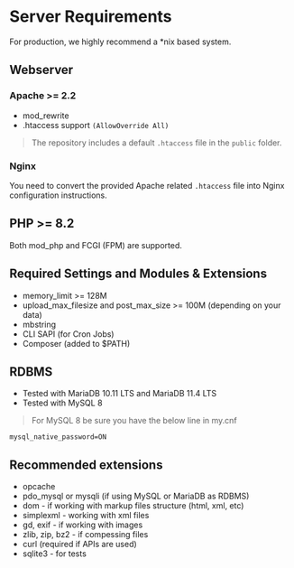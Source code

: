 # Server Requirements

For production, we highly recommend a *nix based system.

## Webserver

### Apache >= 2.2

* mod_rewrite
* .htaccess support `(AllowOverride All)`

> The repository includes a default `.htaccess` file in the `public` folder.

### Nginx

You need to convert the provided Apache related `.htaccess` file into Nginx configuration instructions.

## PHP >= 8.2

Both mod_php and FCGI (FPM) are supported.

## Required Settings and Modules & Extensions

* memory_limit >= 128M
* upload_max_filesize and post_max_size >= 100M (depending on your data)
* mbstring
* CLI SAPI (for Cron Jobs)
* Composer (added to $PATH)

## RDBMS

* Tested with MariaDB 10.11 LTS and MariaDB 11.4 LTS
* Tested with MySQL 8

> For MySQL 8 be sure you have the below line in my.cnf

```text
mysql_native_password=ON
```

## Recommended extensions

* opcache
* pdo_mysql or mysqli (if using MySQL or MariaDB as RDBMS)
* dom - if working with markup files structure (html, xml, etc)
* simplexml - working with xml files
* gd, exif - if working with images
* zlib, zip, bz2 - if compessing files
* curl (required if APIs are used)
* sqlite3 - for tests

